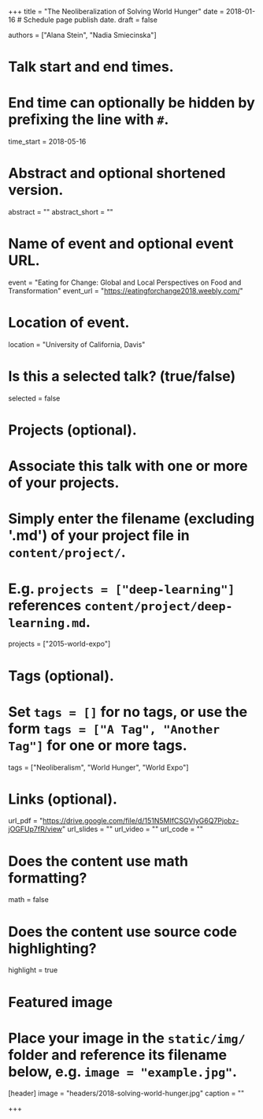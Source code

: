 +++
title = "The Neoliberalization of Solving World Hunger"
date = 2018-01-16  # Schedule page publish date.
draft = false

authors = ["Alana Stein", "Nadia Smiecinska"]

# Talk start and end times.
#   End time can optionally be hidden by prefixing the line with `#`.
time_start = 2018-05-16

# Abstract and optional shortened version.
abstract = ""
abstract_short = ""

# Name of event and optional event URL.
event = "Eating for Change: ​Global and Local Perspectives on Food and Transformation"
event_url = "https://eatingforchange2018.weebly.com/"

# Location of event.
location = "University of California, Davis"

# Is this a selected talk? (true/false)
selected = false

# Projects (optional).
#   Associate this talk with one or more of your projects.
#   Simply enter the filename (excluding '.md') of your project file in `content/project/`.
#   E.g. `projects = ["deep-learning"]` references `content/project/deep-learning.md`.
projects = ["2015-world-expo"]

# Tags (optional).
#   Set `tags = []` for no tags, or use the form `tags = ["A Tag", "Another Tag"]` for one or more tags.
tags = ["Neoliberalism", "World Hunger", "World Expo"]

# Links (optional).
url_pdf = "https://drive.google.com/file/d/151N5MIfCSGVIyG6Q7Pjobz-jOGFUp7fR/view"
url_slides = ""
url_video = ""
url_code = ""

# Does the content use math formatting?
math = false

# Does the content use source code highlighting?
highlight = true

# Featured image
# Place your image in the `static/img/` folder and reference its filename below, e.g. `image = "example.jpg"`.
[header]
image = "headers/2018-solving-world-hunger.jpg"
caption = ""

+++

